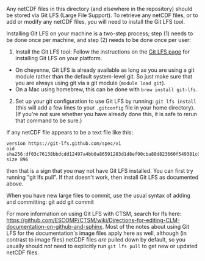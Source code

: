 Any netCDF files in this directory (and elsewhere in the repository) should be
stored via Git LFS (Large File Support). To retrieve any netCDF files, or to add
or modify any netCDF files, you will need to install the Git LFS tool.

Installing Git LFS on your machine is a two-step process; step (1) needs to be
done once per machine, and step (2) needs to be done once per user:
1. Install the Git LFS tool: Follow the instructions on the [Git LFS
page](https://git-lfs.github.com/) for installing Git LFS on your platform.
  - On cheyenne, Git LFS is already available as long as you are using a git
    module rather than the default system-level git. So just make sure that you
    are always using git via a git module (`module load git`).
  - On a Mac using homebrew, this can be done with `brew install git-lfs`.
2. Set up your git configuration to use Git LFS by running: `git lfs install`
   (this will add a few lines to your `.gitconfig` file in your home directory).
   (If you're not sure whether you have already done this, it is safe to rerun
   that command to be sure.)

If any netCDF file appears to be a text file like this:

```
version https://git-lfs.github.com/spec/v1
oid sha256:df03c76138bbdcdd12497a4bb0a86591283d1d8ef90cba80d823660f549381c0
size 896
```

then that is a sign that you may not have Git LFS installed. You can first try
running "git lfs pull". If that doesn't work, then install Git LFS as documented
above.

When you have new large files to commit, use the usual syntax of adding and
committing:
git add <filename>
git commit

For more information on using Git LFS with CTSM, search for lfs here:
<https://github.com/ESCOMP/CTSM/wiki/Directions-for-editing-CLM-documentation-on-github-and-sphinx>.
Most of the notes about using Git LFS for the documentation's image files apply
here as well, although (in contrast to image files) netCDF files *are* pulled
down by default, so you usually should *not* need to explicitly run `git lfs
pull` to get new or updated netCDF files.
